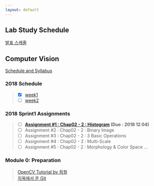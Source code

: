 ```yaml
---
layout: default
---
```


## Lab Study Schedule
[발표 스케줄](https://docs.google.com/spreadsheets/d/1F5Brg4HEhqU8hvQlHm3mWKJn7SnHkAQTdhIdnH1tNag/edit?usp=sharing)

## Computer Vision
[Schedule and Syllabus](./docs/syllabus.html)

### 2018 Schedule
>- [x] [week1](./docs/sprint1/week1.html)
>- [ ] [week2](./docs/sprint1/week2.html)

### 2018 Sprint1 Assignments  
>- [ ] **[Assignment #1 : Chap02 - 2 : Histogram](./docs/assignment1.html) (Due : 2018 12 04)**
>- [ ] Assignment #2 : Chap02 - 2 : Binary Image  
>- [ ] Assignment #3 : Chap02 - 2 : 3 Basic Operations
>- [ ] Assignment #4 : Chap02 - 2 : Multi-Scale
>- [ ] Assignment #5 : Chap02 - 2 : Morphology & Color Space
...

### Module 0: Preparation
>[OpenCV Tutorial by 희철](https://docs.google.com/presentation/d/1Uv1geoOMUp7PI4ReuiN8SLE4I6BZglN1viCBqW3DB8Y/edit)  
>[지옥에서 온 Git](https://opentutorials.org/course/2708)  
